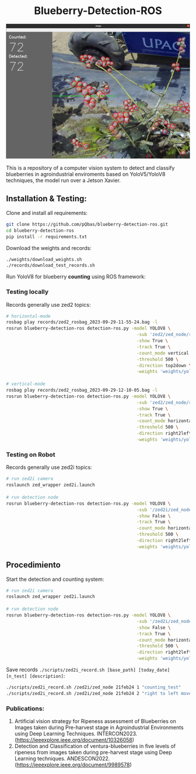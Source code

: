<div align="center">
    <h1>Blueberry-Detection-ROS</h1>

  <p align="center">
    <a href="here_is_a_demo_video"><img alt="Blueberry Detection ROS" src="gallery/image-demo.png"></a>
  </p>

</div>



This is a repository of a computer vision system to detect and classify blueberries in agroindustrial enviroments based on YoloV5/YoloV8 techniques, the model run over a Jetson Xavier.

## Installation & Testing:

Clone and install all requirements:

```bash
git clone https://github.com/pQbas/blueberry-detection-ros.git
cd blueberry-detection-ros
pip install -r requirements.txt
```

Download the weights and records:

```bash
./weights/download_weights.sh
./records/download_test_records.sh
```

Run YoloV8 for blueberry **counting** using ROS framework:

### Testing locally

Records generally use zed2 topics:

```bash
# horizontal-mode
rosbag play records/zed2_rosbag_2023-09-29-11-55-24.bag -l
rosrun blueberry-detection-ros detection-ros.py -model YOLOV8 \
                                                  -sub 'zed2/zed_node/right/image_rect_color/compressed' \
                                                  -show True \
                                                  -track True \
                                                  -count_mode vertical \
                                                  -threshold 500 \
                                                  -direction top2down \
                                                  -weights 'weights/yolov8m_best.pt'

# vertical-mode
rosbag play records/zed2_rosbag_2023-09-29-12-10-05.bag -l
rosrun blueberry-detection-ros detection-ros.py -model YOLOV8 \
                                                  -sub 'zed2/zed_node/right/image_rect_color/compressed' \
                                                  -show True \
                                                  -track True \
                                                  -count_mode horizontal \
                                                  -threshold 500 \
                                                  -direction right2left \
                                                  -weights 'weights/yolov8m_best.pt'
```

### Testing on Robot

Records generally use zed2i topics:

```bash
# run zed2i camera
roslaunch zed_wrapper zed2i.launch

# run detection node
rosrun blueberry-detection-ros detection-ros.py -model YOLOV8 \
                                                  -sub '/zed2i/zed_node/left/image_rect_color' \
                                                  -show False \
                                                  -track True \
                                                  -count_mode horizontal \
                                                  -threshold 500 \
                                                  -direction right2left \
                                                  -weights 'weights/yolov8m_best.pt'
```


## Procedimiento

Start the detection and counting system:

```bash
# run zed2i camera
roslaunch zed_wrapper zed2i.launch

# run detection node
rosrun blueberry-detection-ros detection-ros.py -model YOLOV8 \
                                                  -sub '/zed2i/zed_node/left/image_rect_color' \
                                                  -show False \
                                                  -track True \
                                                  -count_mode horizontal \
                                                  -threshold 500 \
                                                  -direction right2left \
                                                  -weights 'weights/yolov8m_best.pt'
```

Save records `./scripts/zed2i_record.sh [base_path] [today_date] [n_test] [description]`:

```bash
./scripts/zed2i_record.sh /zed2i/zed_node 21feb24 1 "counting_test"
./scripts/zed2i_record.sh /zed2i/zed_node 21feb24 2 "right to left movement of robot"
```

### Publications:

1. Artificial vision strategy for Ripeness assessment of Blueberries on Images taken during Pre-harvest stage in Agroindustrial Environments using Deep Learning Techniques. INTERCON2023. (https://ieeexplore.ieee.org/document/10326058)
2. Detection and Classification of ventura-blueberries in five levels of ripeness from images taken during pre-harvest stage using Deep Learning techniques. ANDESCON2022. (https://ieeexplore.ieee.org/document/9989578)



<!-- Run YoloV5/YoloV8 for blueberry **detection** using ROS framework:

```bash
roscore
rosbag play records/zed2_rosbag_2023-09-29-12-10-05.bag
rosrun blueberry-detection-ros detection-ros.py -model YOLOV5 \
                                                  -sub 'zed2/zed_node/right/image_rect_color/compressed' \
                                                  -show True \
                                                  -track False
```
 -->


<!-- rosrun blueberry-detection-ros detection-ros.py -model YOLOV8 \
                                                  -sub '/zed2i/zed_node/left/image_rect_color' \
                                                  -show False \
                                                  -track True \
                                                  -count_mode horizontal \
                                                  -threshold 500 \
                                                  -direction right2left \
                                                  -weights 'weights/yolov8m_best.pt' -->



<!-- 
# Robot connection

1. SSH conection:

```bash
ssh ubuntu@192.168.0.40
password: pi123456
ssh labinm-jetson@192.168.0.10
password: rpgdini100
```

2. ZED2i:

```bash
roslaunch zed_wrapper zed2i.launch
```

3. blueberry detector activation:

```bash
rosrun blueberry-detection-ros detection-ros.py -model YOLOV8 \
                                                  -sub '/zed2i/zed_node/left/image_rect_color' \
                                                  -show False \
                                                  -track False \
                                                  -count_mode horizontal \
                                                  -threshold 500
```

4. execute rviz to visualize:
```
rviz
```


# Detection Launch

The content of the file: `src/detection.launch`

```yaml
<launch>
  
	<include 
		file="$(find zed_wrapper)/launch/zed2i.launch" 
	/>

	<node 
		pkg="blueberry-detection-ros"
		type="detection-ros.py"
		name="detection_node"  
		output="screen"
	/>

</launch>
```





 -->
